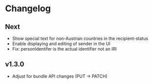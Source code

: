 # Changelog

## Next

* Show special text for non-Austrian countries in the recipient-status
* Enable displaying and editing of sender in the UI
* Fix: personIdentifer is the actual identifier not an IRI

## v1.3.0

* Adjust for bundle API changes (PUT -> PATCH)
